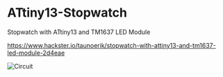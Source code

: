 # ATtiny13-Stopwatch
Stopwatch with ATtiny13 and TM1637 LED Module

https://www.hackster.io/taunoerik/stopwatch-with-attiny13-and-tm1637-led-module-2d4eae

![Circuit](https://github.com/taunoe/ATtiny13-Stopwatch/blob/master/TM1637_Timer/kella-joonis.jpeg)
